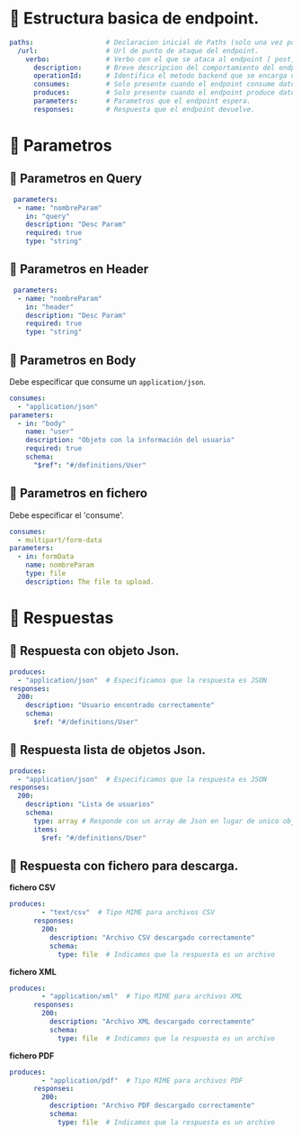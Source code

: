 # 📌 Estructura basica de endpoint.
```yaml
paths:                  # Declaracion inicial de Paths (solo una vez por documento)
  /url:                 # Url de punto de ataque del endpoint.
    verbo:              # Verbo con el que se ataca al endpoint [ post, put, get, delete ]
      description:      # Breve descripcion del comportamiento del endpoint.
      operationId:      # Identifica el metodo backend que se encarga de atender a esta petición.
      consumes:         # Solo presente cuando el endpoint consume datos. [ application/json, application/xml, application/pdf ]
      produces:         # Solo presente cuando el endpoint produce datos.
      parameters:       # Parametros que el endpoint espera.
      responses:        # Respuesta que el endpoint devuelve.
```

# 📌 Parametros
## 📍 Parametros en Query
```yaml
 parameters:
  - name: "nombreParam"
    in: "query"
    description: "Desc Param"
    required: true
    type: "string"
```
   
## 📍 Parametros en Header
```yaml
 parameters:
  - name: "nombreParam"
    in: "header"
    description: "Desc Param"
    required: true
    type: "string"
```
    
## 📍 Parametros en Body
Debe especificar que consume un `application/json`.
```yaml
consumes:
  - "application/json"
parameters:
  - in: "body"
    name: "user"
    description: "Objeto con la información del usuario"
    required: true
    schema:
      "$ref": "#/definitions/User"
```

## 📍 Parametros en fichero
Debe especificar el 'consume'.
```yaml
consumes:
  - multipart/form-data
parameters:
  - in: formData
    name: nombreParam
    type: file
    description: The file to upload.
```


   
# 📌 Respuestas
## 📍 Respuesta con objeto Json.
```yaml
produces:
  - "application/json"  # Especificamos que la respuesta es JSON
responses:
  200:
    description: "Usuario encontrado correctamente"
    schema:
      $ref: "#/definitions/User" 
```
   
## 📍 Respuesta lista de objetos Json.
```yaml
produces:
  - "application/json"  # Especificamos que la respuesta es JSON
responses:
  200:
    description: "Lista de usuarios"
    schema:
      type: array # Responde con un array de Json en lugar de unico objeto.
      items:
        $ref: "#/definitions/User" 
```
   
## 📍 Respuesta con fichero para descarga.
**fichero CSV**
```yaml
produces:
        - "text/csv"  # Tipo MIME para archivos CSV
      responses:
        200:
          description: "Archivo CSV descargado correctamente"
          schema:
            type: file  # Indicamos que la respuesta es un archivo
```
**fichero XML**
```yaml
produces:
        - "application/xml"  # Tipo MIME para archivos XML
      responses:
        200:
          description: "Archivo XML descargado correctamente"
          schema:
            type: file  # Indicamos que la respuesta es un archivo
```
**fichero PDF**
```yaml
produces:
        - "application/pdf"  # Tipo MIME para archivos PDF
      responses:
        200:
          description: "Archivo PDF descargado correctamente"
          schema:
            type: file  # Indicamos que la respuesta es un archivo
```

